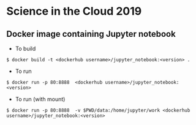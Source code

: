 # Science in the Cloud 2019

## Docker image containing Jupyter notebook

* To build

```$ docker build -t <dockerhub username>/jupyter_notebook:<version> .```

* To run

```$ docker run -p 80:8888  <dockerhub username>/jupyter_notebook:<version>```

* To run (with mount)

```$ docker run -p 80:8888  -v $PWD/data:/home/jupyter/work <dockerhub username>/jupyter_notebook:<version>```

